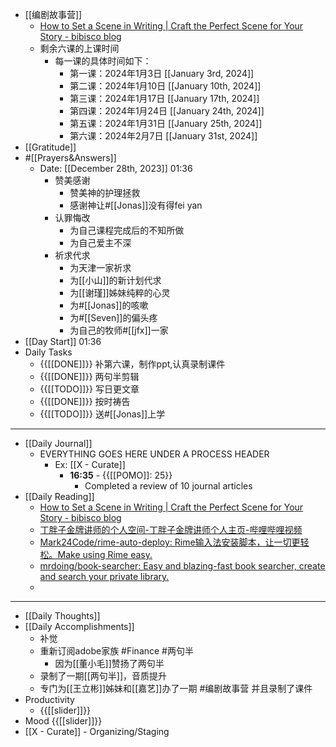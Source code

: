 - [[编剧故事营]]
    - [How to Set a Scene in Writing | Craft the Perfect Scene for Your Story - bibisco blog](https://bibisco.com/blog/how-to-set-a-scene-in-writing-for-your-story/)
    - 剩余六课的上课时间
        - 每一课的具体时间如下：
            - 第一课：2024年1月3日 [[January 3rd, 2024]]
            - 第二课：2024年1月10日 [[January 10th, 2024]]
            - 第三课：2024年1月17日 [[January 17th, 2024]]
            - 第四课：2024年1月24日 [[January 24th, 2024]]
            - 第五课：2024年1月31日 [[January 25th, 2024]]
            - 第六课：2024年2月7日 [[January 31st, 2024]]​
- [[Gratitude]]
- #[[Prayers&Answers]]
    - Date: [[December 28th, 2023]] 01:36
        - 赞美感谢
            - 赞美神的护理拯救
            - 感谢神让#[[Jonas]]没有得fei yan
        - 认罪悔改
            - 为自己课程完成后的不知所做
            - 为自己爱主不深
        - 祈求代求
            - 为天津一家祈求
            - 为[[小山]]的新计划代求
            - 为[[谢瑾]]姊妹纯粹的心灵
            - 为#[[Jonas]]的咳嗽
            - 为#[[Seven]]的偏头疼
            - 为自己的牧师#[[jfx]]一家
- [[Day Start]] 01:36
- Daily Tasks
    - {{[[DONE]]}} 补第六课，制作ppt,认真录制课件
    - {{[[DONE]]}} 两句半剪辑
    - {{[[TODO]]}} 写日更文章
    - {{[[DONE]]}} 按时祷告
    - {{[[TODO]]}} 送#[[Jonas]]上学
- ---
- [[Daily Journal]] 
    - EVERYTHING GOES HERE UNDER A PROCESS HEADER
        - Ex: [[X - Curate]]
            - **16:35** - {{[[POMO]]: 25}}
                -  Completed a review of 10 journal articles
- [[Daily Reading]]
    - [How to Set a Scene in Writing | Craft the Perfect Scene for Your Story - bibisco blog](https://bibisco.com/blog/how-to-set-a-scene-in-writing-for-your-story/)
    - [丁胖子金牌讲师的个人空间-丁胖子金牌讲师个人主页-哔哩哔哩视频](https://space.bilibili.com/3461581943867502?spm_id_from=333.337.0.0)
    - [Mark24Code/rime-auto-deploy: Rime输入法安装脚本，让一切更轻松。Make using Rime easy.](https://github.com/Mark24Code/rime-auto-deploy/tree/main)
    - [mrdoing/book-searcher: Easy and blazing-fast book searcher, create and search your private library.](https://github.com/mrdoing/book-searcher/tree/master)
    - 
- ---
- [[Daily Thoughts]]
- [[Daily Accomplishments]]
    - 补觉
    - 重新订阅adobe家族 #Finance #两句半
        - 因为[[董小毛]]赞扬了两句半
    - 录制了一期[[两句半]]，音质提升
    - 专门为[[王立彬]]姊妹和[[嘉艺]]办了一期 #编剧故事营 并且录制了课件
- Productivity
    - {{[[slider]]}}
- Mood {{[[slider]]}}
- [[X - Curate]]  - Organizing/Staging
